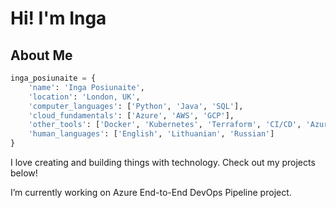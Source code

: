# Hi! I'm Inga

## About Me

```python
inga_posiunaite = {
    'name': 'Inga Posiunaite',
    'location': 'London, UK',
    'computer_languages': ['Python', 'Java', 'SQL'],
    'cloud_fundamentals': ['Azure', 'AWS', 'GCP'],
    'other_tools': ['Docker', 'Kubernetes', 'Terraform', 'CI/CD', 'Azure DevOps', 'Linux', 'BASH & PowerShell', 'Agile'],
    'human_languages': ['English', 'Lithuanian', 'Russian']
}
```

I love creating and building things with technology. Check out my projects below! 

I’m currently working on Azure End-to-End DevOps Pipeline project. 

